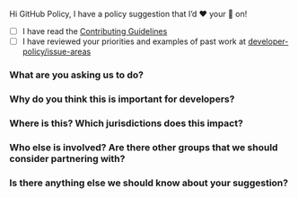 <!--
Thanks for helping shape GitHub’s policy work. Please fill out the form below and we will reply to your Issue.
-->

Hi GitHub Policy, I have a policy suggestion that I’d :heart: your :eyes: on!

- [ ] I have read the [Contributing Guidelines](CONTRIBUTING.md)
- [ ] I have reviewed your priorities and examples of past work at [developer-policy/issue-areas](https://github.com/github/developer-policy/issue-areas)

### What are you asking us to do?

### Why do you think this is important for developers?

### Where is this? Which jurisdictions does this impact?

### Who else is involved? Are there other groups that we should consider partnering with?

### Is there anything else we should know about your suggestion?
